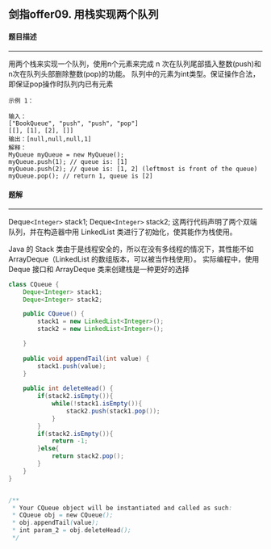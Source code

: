## 剑指offer09. 用栈实现两个队列

#### 题目描述

---

用两个栈来实现一个队列，使用n个元素来完成 n 次在队列尾部插入整数(push)和n次在队列头部删除整数(pop)的功能。 队列中的元素为int类型。保证操作合法，即保证pop操作时队列内已有元素

```
示例 1：

输入：
["BookQueue", "push", "push", "pop"]
[[], [1], [2], []]
输出：[null,null,null,1]
解释：
MyQueue myQueue = new MyQueue();
myQueue.push(1); // queue is: [1]
myQueue.push(2); // queue is: [1, 2] (leftmost is front of the queue)
myQueue.pop(); // return 1, queue is [2]
```

#### 题解

---



Deque`<Integer>` stack1; Deque`<Integer>` stack2;
这两行代码声明了两个双端队列，并在构造器中用 LinkedList 类进行了初始化，使其能作为栈使用。

Java 的 Stack 类由于是线程安全的，所以在没有多线程的情况下，其性能不如 ArrayDeque（LinkedList 的数组版本，可以被当作栈使用）。
实际编程中，使用 Deque 接口和 ArrayDeque 类来创建栈是一种更好的选择

```java
class CQueue {
    Deque<Integer> stack1;
    Deque<Integer> stack2;

    public CQueue() {
        stack1 = new LinkedList<Integer>();
        stack2 = new LinkedList<Integer>();

    }
  
    public void appendTail(int value) {
        stack1.push(value);
    }
  
    public int deleteHead() {
        if(stack2.isEmpty()){
            while(!stack1.isEmpty()){
                stack2.push(stack1.pop());
            }
        }
        if(stack2.isEmpty()){
            return -1;
        }else{
            return stack2.pop();
        }
    }
}


/**
 * Your CQueue object will be instantiated and called as such:
 * CQueue obj = new CQueue();
 * obj.appendTail(value);
 * int param_2 = obj.deleteHead();
 */
```
